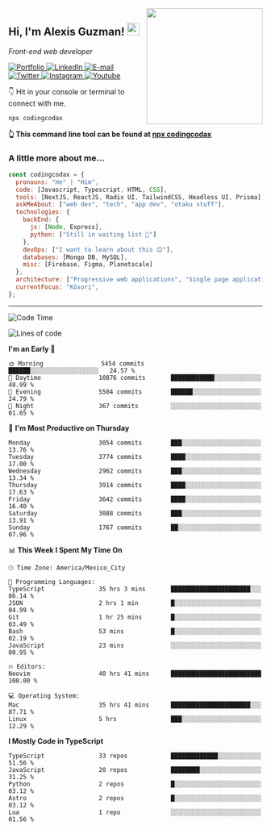 <img align='right' src="https://media.giphy.com/media/M9gbBd9nbDrOTu1Mqx/giphy.gif" width="230">
<h2>Hi, I'm Alexis Guzman! <img src="https://media.giphy.com/media/hvRJCLFzcasrR4ia7z/giphy.gif" width="25px"></h2>
<p><em>Front-end web developer</em></p>

<p>
  <a href='https://www.codingcodax.dev' target='_blank'>
    <img alt='Portfolio' src='https://img.shields.io/badge/Portfolio-black?logo=vercel&style=flat-square'>
  </a>
  <a href='https://linkedin.com/in/codingcodax' target='_blank'>
    <img alt='LinkedIn' src='https://img.shields.io/badge/LinkedIn-black?logo=LinkedIn&style=flat-square'>
  </a>
  <a href='mailto:hello@codingcodax.com' target='_blank'>
    <img alt='E-mail' src='https://img.shields.io/badge/Email-black?logo=Gmail&style=flat-square'>
  </a>
  <a href='https://twitter.com/codingcodax' target='_blank'>
    <img alt='Twitter' src='https://img.shields.io/badge/Twitter-black?logo=Twitter&style=flat-square'>
  </a>
  <a href='https://www.instagram.com/codingcodax' target='_blank'>
    <img alt='Instagram' src='https://img.shields.io/badge/Instagram-black?logo=Instagram&style=flat-square'>
  </a>
  <a href='https://www.youtube.com/@codingcodax' target='_blank'>
    <img alt='Youtube' src='https://img.shields.io/badge/YouTube-black?logo=Youtube&style=flat-square'>
  </a>
</p>

👇 Hit in your console or terminal to connect with me.

```bash
npx codingcodax
```
**👆 This command line tool can be found at [npx codingcodax](https://github.com/codingcodax/npx-codingcodax)**

<h3>A little more about me...</h3>

```javascript
const codingcodax = {
  pronouns: "He" | "Him",
  code: [Javascript, Typescript, HTML, CSS],
  tools: [NextJS, ReactJS, Radix UI, TailwindCSS, Headless UI, Prisma],
  askMeAbout: ["web dev", "tech", "app dev", "otaku stuff"],
  technologies: {
    backEnd: {
      js: [Node, Express],
      python: ["Still in waiting list 🥲"]
    },
    devOps: ["I want to learn about this 😊"],
    databases: [Mongo DB, MySQL],
    misc: [Firebase, Figma, Planetscale]
  },
  architecture: ["Progressive web applications", "Single page applications"],
  currentFocus: "Kōsori",
};
```

---

<!--START_SECTION:waka-->
![Code Time](http://img.shields.io/badge/Code%20Time-2%2C517%20hrs%2014%20mins-blue)

![Lines of code](https://img.shields.io/badge/From%20Hello%20World%20I%27ve%20Written-9.4%20million%20lines%20of%20code-blue)

**I'm an Early 🐤** 

```text
🌞 Morning                5454 commits        ██████░░░░░░░░░░░░░░░░░░░   24.57 % 
🌆 Daytime                10876 commits       ████████████░░░░░░░░░░░░░   48.99 % 
🌃 Evening                5504 commits        ██████░░░░░░░░░░░░░░░░░░░   24.79 % 
🌙 Night                  367 commits         ░░░░░░░░░░░░░░░░░░░░░░░░░   01.65 % 
```
📅 **I'm Most Productive on Thursday** 

```text
Monday                   3054 commits        ███░░░░░░░░░░░░░░░░░░░░░░   13.76 % 
Tuesday                  3774 commits        ████░░░░░░░░░░░░░░░░░░░░░   17.00 % 
Wednesday                2962 commits        ███░░░░░░░░░░░░░░░░░░░░░░   13.34 % 
Thursday                 3914 commits        ████░░░░░░░░░░░░░░░░░░░░░   17.63 % 
Friday                   3642 commits        ████░░░░░░░░░░░░░░░░░░░░░   16.40 % 
Saturday                 3088 commits        ███░░░░░░░░░░░░░░░░░░░░░░   13.91 % 
Sunday                   1767 commits        ██░░░░░░░░░░░░░░░░░░░░░░░   07.96 % 
```


📊 **This Week I Spent My Time On** 

```text
🕑︎ Time Zone: America/Mexico_City

💬 Programming Languages: 
TypeScript               35 hrs 3 mins       ██████████████████████░░░   86.14 % 
JSON                     2 hrs 1 min         █░░░░░░░░░░░░░░░░░░░░░░░░   04.99 % 
Git                      1 hr 25 mins        █░░░░░░░░░░░░░░░░░░░░░░░░   03.49 % 
Bash                     53 mins             █░░░░░░░░░░░░░░░░░░░░░░░░   02.19 % 
JavaScript               23 mins             ░░░░░░░░░░░░░░░░░░░░░░░░░   00.95 % 

🔥 Editors: 
Neovim                   40 hrs 41 mins      █████████████████████████   100.00 % 

💻 Operating System: 
Mac                      35 hrs 41 mins      ██████████████████████░░░   87.71 % 
Linux                    5 hrs               ███░░░░░░░░░░░░░░░░░░░░░░   12.29 % 
```

**I Mostly Code in TypeScript** 

```text
TypeScript               33 repos            █████████████░░░░░░░░░░░░   51.56 % 
JavaScript               20 repos            ████████░░░░░░░░░░░░░░░░░   31.25 % 
Python                   2 repos             █░░░░░░░░░░░░░░░░░░░░░░░░   03.12 % 
Astro                    2 repos             █░░░░░░░░░░░░░░░░░░░░░░░░   03.12 % 
Lua                      1 repo              ░░░░░░░░░░░░░░░░░░░░░░░░░   01.56 % 
```




<!--END_SECTION:waka-->
